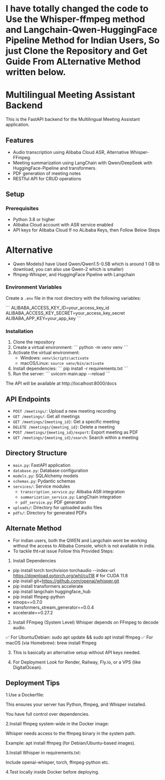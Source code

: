 
# I have totally changed the code to Use the Whisper-ffmpeg method and Langchain-Qwen-HuggingFace Pipeline Method for Indian Users, So just Clone the Repository and Get Guide From ALternative Method written below.

# Multilingual Meeting Assistant Backend

This is the FastAPI backend for the Multilingual Meeting Assistant application.

## Features

- Audio transcription using Alibaba Cloud ASR, Alternative Whisper-FFmpeg.
- Meeting summarization using LangChain with Qwen/DeepSeek with HuggingFace-Pipeline and transformers.
- PDF generation of meeting notes
- RESTful API for CRUD operations

## Setup

### Prerequisites

- Python 3.8 or higher
- Alibaba Cloud account with ASR service enabled
- API keys for Alibaba Cloud If no ALibaba Keys, then Follow Below Steps
# Alternative
- Qwen Models(I have Used Qwen/Qwen1.5-0.5B which is around 1 GB to download, you can also use Qwen-2 which is smaller)
- ffmpeg-Whisper, and HuggingFace Pipeline with Langchain

### Environment Variables

Create a `.env` file in the root directory with the following variables:

\`\`\`
ALIBABA_ACCESS_KEY_ID=your_access_key_id
ALIBABA_ACCESS_KEY_SECRET=your_access_key_secret
ALIBABA_APP_KEY=your_app_key
\`\`\`

### Installation

1. Clone the repository
2. Create a virtual environment:
   \`\`\`
   python -m venv venv
   \`\`\`
3. Activate the virtual environment:
   - Windows: `venv\Scripts\activate`
   - macOS/Linux: `source venv/bin/activate`
4. Install dependencies:
   \`\`\`
   pip install -r requirements.txt
   \`\`\`
5. Run the server:
   \`\`\`
   uvicorn main:app --reload
   \`\`\`

The API will be available at http://localhost:8000/docs

## API Endpoints

- `POST /meetings/`: Upload a new meeting recording
- `GET /meetings/`: Get all meetings
- `GET /meetings/{meeting_id}`: Get a specific meeting
- `DELETE /meetings/{meeting_id}`: Delete a meeting
- `POST /meetings/{meeting_id}/export`: Export meeting as PDF
- `GET /meetings/{meeting_id}/search`: Search within a meeting

## Directory Structure

- `main.py`: FastAPI application
- `database.py`: Database configuration
- `models.py`: SQLAlchemy models
- `schemas.py`: Pydantic schemas
- `services/`: Service modules
  - `transcription_service.py`: Alibaba ASR integration
  - `summarization_service.py`: LangChain integration
  - `pdf_service.py`: PDF generation
- `uploads/`: Directory for uploaded audio files
- `pdfs/`: Directory for generated PDFs


## Alternate Method
- For indian users, both the QWEN and Langchain wont be working without the access to Alibaba Console, which is not available in india.
- To tackle tht=at issue Follow this Provided Steps:
1. Install Dependencies
- pip install torch torchvision torchaudio --index-url https://download.pytorch.org/whl/cu118  # for CUDA 11.8
- pip install git+https://github.com/openai/whisper.git
- pip install transformers accelerate
- pip install langchain huggingface_hub
- pip install ffmpeg-python
- einops==0.7.0
- transformers_stream_generator==0.0.4
- accelerate==0.27.2

 2. Install FFmpeg (System Level)
Whisper depends on FFmpeg to decode audio.

✅ For Ubuntu/Debian: sudo apt update && sudo apt install ffmpeg
✅ For macOS (via Homebrew): brew install ffmpeg


3. This is basically an alternative setup without API keys needed.

4. For Deployment Look for  Render, Railway, Fly.io, or a VPS (like DigitalOcean).



## Deployment Tips

1.Use a Dockerfile:

This ensures your server has Python, ffmpeg, and Whisper installed.

You have full control over dependencies.

2.Install ffmpeg system-wide in the Docker image:

Whisper needs access to the ffmpeg binary in the system path.

Example: apt install ffmpeg (for Debian/Ubuntu-based images).

3.Install Whisper in requirements.txt:

Include openai-whisper, torch, ffmpeg-python etc.

4.Test locally inside Docker before deploying.
